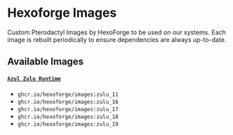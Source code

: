 # Hexoforge Images

Custom Pterodactyl Images by HexoForge to be used on our systems. Each image is rebuilt
periodically to ensure dependencies are always up-to-date.


## Available Images

#### [`Azul Zulu Runtime`](https://github.com/hexoforge/images/tree/main/zulu)
  * `ghcr.io/hexoforge/images:zulu_11`
  * `ghcr.io/hexoforge/images:zulu_16`
  * `ghcr.io/hexoforge/images:zulu_17`
  * `ghcr.io/hexoforge/images:zulu_18`
  * `ghcr.io/hexoforge/images:zulu_19`
